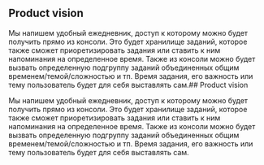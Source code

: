 ## Product vision

Мы напишем удобный ежедневник, доступ к которому можно будет получить прямо из консоли. Это будет хранилище заданий, которое также сможет приоретизировать задания или ставить к ним напоминания на определенное время. Также из консоли можно будет вызвать определенную подгруппу заданий объединенных общим временем/темой/сложностью и тп. Время задания, его важность или тему пользователь будет для себя выставлять сам.## Product vision

Мы напишем удобный ежедневник, доступ к которому можно будет получить прямо из консоли. Это будет хранилище заданий, которое также сможет приоретизировать задания или ставить к ним напоминания на определенное время. Также из консоли можно будет вызвать определенную подгруппу заданий объединенных общим временем/темой/сложностью и тп. Время задания, его важность или тему пользователь будет для себя выставлять сам.
